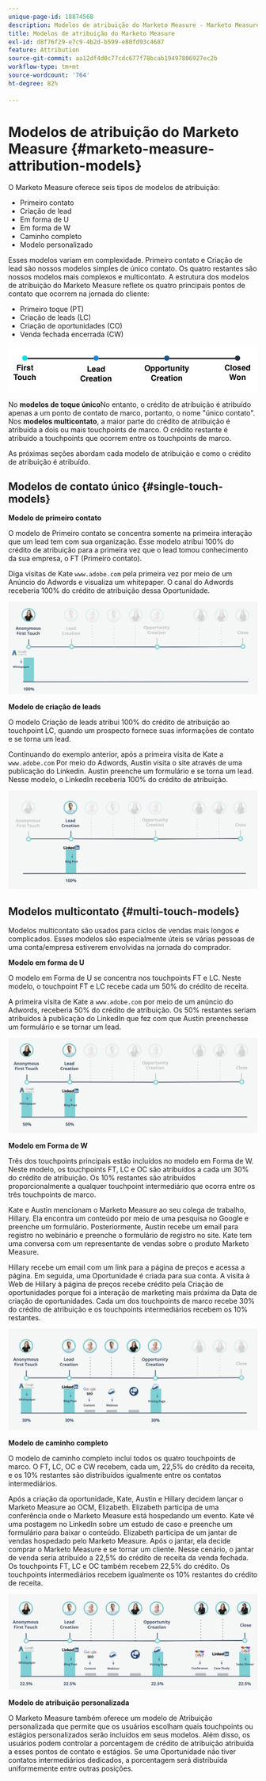```yaml
---
unique-page-id: 18874568
description: Modelos de atribuição do Marketo Measure - Marketo Measure - Documentação do produto
title: Modelos de atribuição do Marketo Measure
exl-id: d8f76f29-e7c9-4b2d-b599-e80fd93c4687
feature: Attribution
source-git-commit: aa12df4d0c77cdc677f78bcab19497806927ec2b
workflow-type: tm+mt
source-wordcount: '764'
ht-degree: 82%

---
```


# Modelos de atribuição do Marketo Measure {#marketo-measure-attribution-models}

O Marketo Measure oferece seis tipos de modelos de atribuição:

* Primeiro contato
* Criação de lead
* Em forma de U
* Em forma de W
* Caminho completo
* Modelo personalizado

Esses modelos variam em complexidade. Primeiro contato e Criação de lead são nossos modelos simples de único contato. Os quatro restantes são nossos modelos mais complexos e multicontato. A estrutura dos modelos de atribuição do Marketo Measure reflete os quatro principais pontos de contato que ocorrem na jornada do cliente:

* Primeiro toque (PT)
* Criação de leads (LC)
* Criação de oportunidades (CO)
* Venda fechada encerrada (CW)

![](assets/1-1.png)

No **modelos de toque único**No entanto, o crédito de atribuição é atribuído apenas a um ponto de contato de marco, portanto, o nome &quot;único contato&quot;.
Nos **modelos multicontato**, a maior parte do crédito de atribuição é atribuída a dois ou mais touchpoints de marco. O crédito restante é atribuído a touchpoints que ocorrem entre os touchpoints de marco.

As próximas seções abordam cada modelo de atribuição e como o crédito de atribuição é atribuído.

## Modelos de contato único {#single-touch-models}

**Modelo de primeiro contato**

O modelo de Primeiro contato se concentra somente na primeira interação que um lead tem com sua organização. Esse modelo atribui 100% do crédito de atribuição para a primeira vez que o lead tomou conhecimento da sua empresa, o FT (Primeiro contato).

Diga visitas de Kate `www.adobe.com` pela primeira vez por meio de um Anúncio do Adwords e visualiza um whitepaper. O canal do Adwords receberia 100% do crédito de atribuição dessa Oportunidade.

![](assets/2.png)

**Modelo de criação de leads**

O modelo Criação de leads atribui 100% do crédito de atribuição ao touchpoint LC, quando um prospecto fornece suas informações de contato e se torna um lead.

Continuando do exemplo anterior, após a primeira visita de Kate a `www.adobe.com` Por meio do Adwords, Austin visita o site através de uma publicação do Linkedin. Austin preenche um formulário e se torna um lead. Nesse modelo, o LinkedIn receberia 100% do crédito de atribuição.

![](assets/3.png)

## Modelos multicontato {#multi-touch-models}

Modelos multicontato são usados para ciclos de vendas mais longos e complicados. Esses modelos são especialmente úteis se várias pessoas de uma conta/empresa estiverem envolvidas na jornada do comprador.

**Modelo em forma de U**

O modelo em Forma de U se concentra nos touchpoints FT e LC. Neste modelo, o touchpoint FT e LC recebe cada um 50% do crédito de receita.

A primeira visita de Kate a `www.adobe.com` por meio de um anúncio do Adwords, receberia 50% do crédito de atribuição. Os 50% restantes seriam atribuídos à publicação do LinkedIn que fez com que Austin preenchesse um formulário e se tornar um lead.

![](assets/4.png)

**Modelo em Forma de W**

Três dos touchpoints principais estão incluídos no modelo em Forma de W. Neste modelo, os touchpoints FT, LC e OC são atribuídos a cada um 30% do crédito de atribuição. Os 10% restantes são atribuídos proporcionalmente a qualquer touchpoint intermediário que ocorra entre os três touchpoints de marco.

Kate e Austin mencionam o Marketo Measure ao seu colega de trabalho, Hillary. Ela encontra um conteúdo por meio de uma pesquisa no Google e preenche um formulário. Posteriormente, Austin recebe um email para registro no webinário e preenche o formulário de registro no site. Kate tem uma conversa com um representante de vendas sobre o produto Marketo Measure.

Hillary recebe um email com um link para a página de preços e acessa a página. Em seguida, uma Oportunidade é criada para sua conta. A visita à Web de Hillary à página de preços recebe crédito pela Criação de oportunidades porque foi a interação de marketing mais próxima da Data de criação de oportunidades. Cada um dos touchpoints de marco recebe 30% do crédito de atribuição e os touchpoints intermediários recebem os 10% restantes.

![](assets/5.png)

**Modelo de caminho completo**

O modelo de caminho completo inclui todos os quatro touchpoints de marco. O FT, LC, OC e CW recebem, cada um, 22,5% do crédito da receita, e os 10% restantes são distribuídos igualmente entre os contatos intermediários.

Após a criação da oportunidade, Kate, Austin e Hillary decidem lançar o Marketo Measure ao OCM, Elizabeth. Elizabeth participa de uma conferência onde o Marketo Measure está hospedando um evento. Kate vê uma postagem no LinkedIn sobre um estudo de caso e preenche um formulário para baixar o conteúdo. Elizabeth participa de um jantar de vendas hospedado pelo Marketo Measure. Após o jantar, ela decide comprar o Marketo Measure e se tornar um cliente. Nesse cenário, o jantar de venda seria atribuído a 22,5% do crédito de receita da venda fechada. Os touchpoints FT, LC e OC também recebem 22,5% do crédito. Os touchpoints intermediários recebem igualmente os 10% restantes do crédito de receita.

![](assets/6.png)

**Modelo de atribuição personalizada**

O Marketo Measure também oferece um modelo de Atribuição personalizada que permite que os usuários escolham quais touchpoints ou estágios personalizados serão incluídos em seus modelos. Além disso, os usuários podem controlar a porcentagem de crédito de atribuição atribuída a esses pontos de contato e estágios. Se uma Oportunidade não tiver contatos intermediários dedicados, a porcentagem será distribuída uniformemente entre outras posições.

